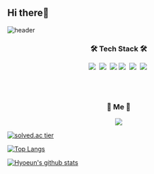 ## Hi there👋

![header](https://capsule-render.vercel.app/api?type=rounded&color=auto&height=300&section=header&text=Welcome!&fontSize=70)


<h3 align = "center">🛠 Tech Stack 🛠</h3>
<p align = "center"> <img src="https://img.shields.io/badge/Python-3766AB?style=flat-square&logo=Python&logoColor=white"/></a>&nbsp <img src="https://img.shields.io/badge/C-A8B9CC?style=flat-square&logo=C&logoColor=white"/></a>&nbsp <img src="https://img.shields.io/badge/C++-00599C?style=flat-square&logo=C%2B%2B&logoColor=white"/></a>&nbsp<img src="https://img.shields.io/badge/HTML5-E34F26?style=flat-square&logo=HTML5&logoColor=white"/></a>&nbsp <img src="https://img.shields.io/badge/CSS3-1572B6?style=flat-square&logo=CSS3&logoColor=white"/></a>&nbsp <img src="https://img.shields.io/badge/JavaScript-F7DF1E?style=flat-square&logo=JavaScript&logoColor=white"/></a>&nbsp 
</p>

<br>
<br>
<h3 align = "center">🤍 Me 🤍</h3>
<p align = "center">
<a  href="https://instagram.com/gydms0320">
    <img 
        src="http://img.shields.io/badge/-Instagram-black?style=flat&logo=Instagram&link=https://instagram.com/gydms0320/"
        style="height : auto; margin-left : 10px; margin-right : 10px;"/>
</a>
</p>

[![solved.ac tier](http://mazassumnida.wtf/api/generate_badge?boj=chohe3212)](https://solved.ac/chohe3212)



[![Top Langs](https://github-readme-stats.vercel.app/api/top-langs/?username=chohe3212&layout=compact)](https://github.com/chohe3212/github-readme-stats)


[![Hyoeun's github stats](https://github-readme-stats.vercel.app/api?username=chohe3212&theme=outrun&show_icons=true)](https://github.com/chohe3212/github-readme-stats)


